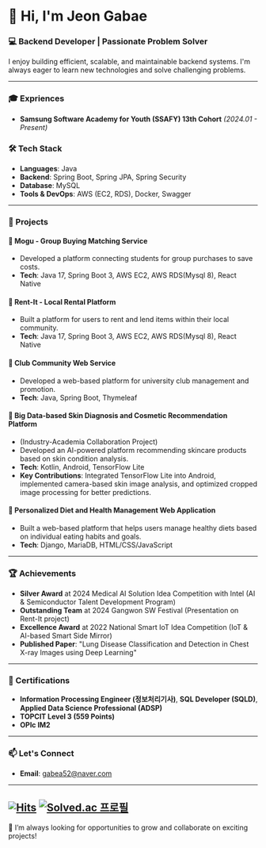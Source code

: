 
# 👋 Hi, I'm Jeon Gabae

### 💻 Backend Developer | Passionate Problem Solver

I enjoy building efficient, scalable, and maintainable backend systems. I'm always eager to learn new technologies and solve challenging problems.

---

### 🎓 Expriences
- **Samsung Software Academy for Youth (SSAFY) 13th Cohort** *(2024.01 - Present)*

  
### 🛠 Tech Stack
- **Languages**: Java
- **Backend**: Spring Boot, Spring JPA, Spring Security
- **Database**: MySQL
- **Tools & DevOps**: AWS (EC2, RDS), Docker, Swagger

---

### 🚀 Projects
#### 🛒 Mogu - Group Buying Matching Service
- Developed a platform connecting students for group purchases to save costs.
- **Tech**: Java 17, Spring Boot 3, AWS EC2, AWS RDS(Mysql 8), React Native

#### 🔄 Rent-It - Local Rental Platform
- Built a platform for users to rent and lend items within their local community.
- **Tech**: Java 17, Spring Boot 3, AWS EC2, AWS RDS(Mysql 8), React Native

#### 📢 Club Community Web Service
- Developed a web-based platform for university club management and promotion.
- **Tech**: Java, Spring Boot, Thymeleaf

#### 🏥 Big Data-based Skin Diagnosis and Cosmetic Recommendation Platform
- (Industry-Academia Collaboration Project)
- Developed an AI-powered platform recommending skincare products based on skin condition analysis.
- **Tech**: Kotlin, Android, TensorFlow Lite
- **Key Contributions**: Integrated TensorFlow Lite into Android, implemented camera-based skin image analysis, and optimized cropped image processing for better predictions.

#### 🐾 Personalized Diet and Health Management Web Application
- Built a web-based platform that helps users manage healthy diets based on individual eating habits and goals.
- **Tech**: Django, MariaDB, HTML/CSS/JavaScript
---

### 🏆 Achievements
- **Silver Award** at 2024 Medical AI Solution Idea Competition with Intel (AI & Semiconductor Talent Development Program)
- **Outstanding Team** at 2024 Gangwon SW Festival (Presentation on Rent-It project)
- **Excellence Award** at 2022 National Smart IoT Idea Competition (IoT & AI-based Smart Side Mirror)
- **Published Paper**: "Lung Disease Classification and Detection in Chest X-ray Images using Deep Learning"
---

### 📜 Certifications
- **Information Processing Engineer (정보처리기사)**, **SQL Developer (SQLD)**, **Applied Data Science Professional (ADSP)**
- **TOPCIT Level 3 (559 Points)**
- **OPIc IM2**

---

### 📫 Let's Connect
- **Email**: gabea52@naver.com
---  
[![Hits](https://hits.seeyoufarm.com/api/count/incr/badge.svg?url=https%3A%2F%2Fgithub.com%2Fjeongabae%2Fhit-counter&count_bg=%2379C83D&title_bg=%23555555&icon=github.svg&icon_color=%23E7E7E7&title=hits&edge_flat=false)](https://hits.seeyoufarm.com)
[![Solved.ac
프로필](http://mazassumnida.wtf/api/mini/generate_badge?boj=parkjbdev)](https://solved.ac/gabea2000)
---
🚀 I’m always looking for opportunities to grow and collaborate on exciting projects!

